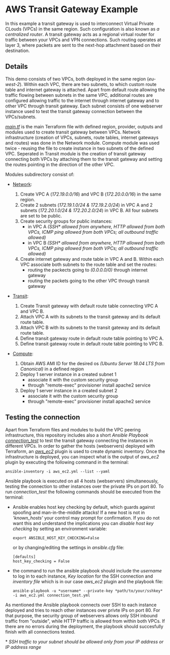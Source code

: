 # AWS Transit Gateway Example
In this example a transit gateway is used to interconnect Virtual Private CLouds (VPCs) in the same region. Such configuration is also known as *a centralized router*. A transit gateway acts as a  regional virtual router for traffic between your VPCs and VPN connections. Such routing operates at layer 3, where packets are sent to the next-hop attachment based on their destination.

## Details
This demo consists of two VPCs, both deployed in the same region (*eu-west-2*). Within each VPC, there are two subnets, to which custom route table and internet gateway is attached. Apart from default route allowing the traffic flowing between subnets in the same VPC, additional routes are configured allowing traffic to the internet through internet gateway and to other VPC through transit gateway. Each subnet consists of one webserver instance used to test the transit gateway connection between the VPCs/subnets.

[*main.tf*](https://github.com/MihaMarkocic/cloudservices/blob/master/AWS/transit_gateway/main.tf) is the main Terraform file with defined region, provider, outputs and modules used to create transit gateway between VPCs. Network infrastructure (creation of VPCs, subnets, route tables, internet gateways and routes) was done in the Network module. Compute module was used twice - reusing the file to create instance in two subnets of the defined VPC. Seperated in Transit module is the creation of transit gateway connecting both VPCs by attaching them to the transit gateway and setting the routes pointing in the direction of the other VPC. 

Modules subdirectory consist of:

- [Network](https://github.com/MihaMarkocic/cloudservices/tree/master/AWS/transit_gateway/modules/network):
    1. Create VPC A (*172.19.0.0/16*) and VPC B (*172.20.0.0/16*) in the same region.
    2. Create 2 subnets (*172.19.1.0/24 & 172.19.2.0/24*) in VPC A and 2 subnets (*172.20.1.0/24 & 172.20.2.0/24*) in VPC B. All four subnets are set to be public.
    4. Create security groups for public instances:
        - in VPC A *(SSH\* allowed from anywhere, HTTP allowed from both VPCs, ICMP ping allowed from both VPCs; all outbound traffic allowed)*
        - in VPC B *(SSH\* allowed from anywhere, HTTP allowed from both VPCs, ICMP ping allowed from both VPCs; all outbound traffic allowed)*
    5. Create internet gateway and route table in VPC A and B. Within each VPC associate both subnets to the route table and set the routes: 
        - routing the packects going to *(0.0.0.0/0)* through internet gateway
        - routing the packets going to the other VPC through transit gateway 

- [Transit](https://github.com/MihaMarkocic/cloudservices/tree/master/AWS/transit_gateway/modules/transit):
    1. Create Transit gateway with default route table connecting VPC A and VPC B.
    2. Attach VPC A with its subnets to the transit gateway and its default route table.
    3. Attach VPC B with its subnets to the transit gateway and its default route table.
    4. Define transit gateway route in default route table pointing to VPC A.
    5. Define transit gateway route in default route table pointing to VPC B.

- [Compute](https://github.com/MihaMarkocic/cloudservices/tree/master/AWS/transit_gateway/modules/compute):
    1. Obtain AWS AMI ID for the desired os *(Ubuntu Server 18.04 LTS from Canonical)* in a defined region
    2. Deploy 1 server instance in a created subnet 1
        - associate it with the custom security group
        - through "remote-exec" provisioner install apache2 service
    3. Deploy 1 server instance in a created subnet 2
        - associate it with the custom security group
        - through "remote-exec" provisioner install apache2 service    


## Testing the connection
Apart from Terraform files and modules to build the VPC peering infrastructure, this repository includes also a short *Ansible Playbook* [*connection_test*](https://github.com/MihaMarkocic/cloudservices/blob/master/AWS/transit_gateway/connection_test.yml) to test the transit gateway connecting the instances in different VPCs. In order to gather the hosts (webservers) deployed with Terraform, an [*aws_ec2*](https://github.com/MihaMarkocic/cloudservices/blob/master/AWS/transit_gateway/aws_ec2.yml) plugin is used to create dynamic inventory. Once the infrastructure is deployed, you can inspect what is the output of *aws_ec2* plugin by executing the following command in the terminal:
```
ansible-inventory -i aws_ec2.yml --list --yaml
```

Ansible playbook is executed on all 4 hosts (webservers) simultaneously, testing the connection to other instances over the private IPs on port 80. To run *connection_test* the following commands should be executed from the terminal:

- Ansible enables host key checking by default, which guards against spoofing and man-in-the-middle attacks! If a new host is not in *'known_hosts'* your control may prompt for confirmation. If you do not want this and understand the implications you can *disable host key checking* by setting an environment variable:
    ```
    export ANSIBLE_HOST_KEY_CHECKING=False
    ```

    or by changing/editing the settings in *ansible.cfg* file:
    ```
    [defaults]
    host_key_checking = False
    ```
- the command to run the ansible playbook should include the *username* to log in to each instance, *Key location* for the SSH connection and *inventory file* which is in our case *aws_ec2* plugin and the playbook file:
    ```
    ansible-playbook -u *username* --private-key *path/to/your/sshkey* -i aws_ec2.yml connection_test.yml
    ```

As mentioned the Ansible playbook connects over SSH to each instance deployed and tries to reach other instances over privte IPs on port 80. For that purpose, the security group of webservers allows only SSH inbound traffic from "outside", while HTTP traffic is allowed from within both VPCs. If there are no errors during the deployment, the playbook should succesfully finish with all connections tested.


\*  *SSH traffic to your subnet should be allowed only from your IP address or IP address range*



